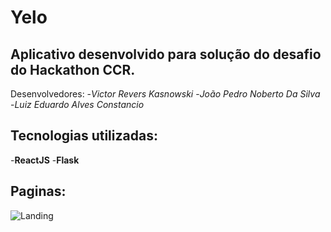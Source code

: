 # Yelo

## Aplicativo desenvolvido para solução do desafio do Hackathon CCR.

Desenvolvedores:
-*Victor Revers Kasnowski*
-*João Pedro Noberto Da Silva*
-*Luiz Eduardo Alves Constancio*

## Tecnologias utilizadas:

-**ReactJS**
-**Flask**

## Paginas:

![Landing](https://user-images.githubusercontent.com/60626825/104864286-4f085c80-5917-11eb-8701-80d590487edf.JPG)






